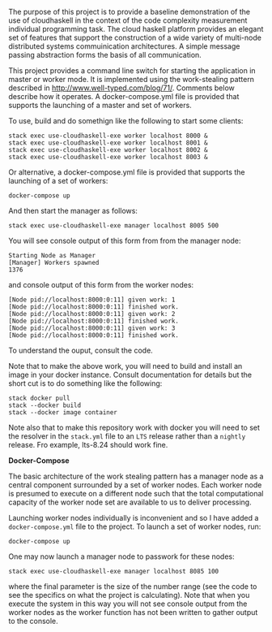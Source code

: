 The purpose of this project is to provide a baseline demonstration of the use of cloudhaskell in the context of the
code complexity measurement individual programming task. The cloud haskell platform provides an elegant set of
features that support the construction of a wide variety of multi-node distributed systems commuinication
architectures. A simple message passing abstraction forms the basis of all communication.

This project provides a command line switch for starting the application in master or worker mode. It is implemented
using the work-stealing pattern described in http://www.well-typed.com/blog/71/. Comments below describe how it
operates. A docker-compose.yml file is provided that supports the launching of a master and set of workers.

To use, build and do somethign like the following to start some clients:

```
stack exec use-cloudhaskell-exe worker localhost 8000 &
stack exec use-cloudhaskell-exe worker localhost 8001 &
stack exec use-cloudhaskell-exe worker localhost 8002 &
stack exec use-cloudhaskell-exe worker localhost 8003 &
```
Or alternative, a docker-compose.yml file is provided that supports the launching of a set of workers:

```
docker-compose up
```

And then start the manager as follows:

```
stack exec use-cloudhaskell-exe manager localhost 8005 500
```

You will see console output of this form from from the manager node:

```
Starting Node as Manager
[Manager] Workers spawned
1376
```

and console output of this form from the worker nodes:

```
[Node pid://localhost:8000:0:11] given work: 1
[Node pid://localhost:8000:0:11] finished work.
[Node pid://localhost:8000:0:11] given work: 2
[Node pid://localhost:8000:0:11] finished work.
[Node pid://localhost:8000:0:11] given work: 3
[Node pid://localhost:8000:0:11] finished work.
```
To understand the ouput, consult the code.

Note that to make the above work, you will need to build and install an image in your docker instance. Consult documentation for details 
but the short cut is to do something like the following:

```
stack docker pull
stack --docker build
stack --docker image container
```

Note also that to make this repository work with docker you will need to set the resolver in the `stack.yml` file to an `LTS` release
rather than a `nightly` release. Fro example, lts-8.24 should work fine.

__Docker-Compose__

The basic architecture of the work stealing pattern has a manager node as a central component surrounded by a set of
worker nodes. Each worker node is presumed to execute on a different node such that the total computational capacity of
the worker node set are available to us to deliver processing. 

Launching worker nodes individually is inconvenient and so I have added a `docker-compose.yml` file to the project. To
launch a set of worker nodes, run:

```
docker-compose up
```

One may now launch a manager node to passwork for these nodes:

``` 
stack exec use-cloudhaskell-exe manager localhost 8085 100
```

where the final parameter is the size of the number range (see the code to see the specifics on what the project is calculating). Note that when you execute the system in this way you will not see console output from the worker nodes as the worker function has not been written to gather output to the console.